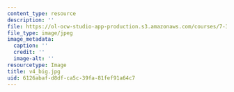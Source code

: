 ```yaml
---
content_type: resource
description: ''
file: https://ol-ocw-studio-app-production.s3.amazonaws.com/courses/7-341-the-microbiome-and-drug-delivery-cross-species-communication-in-health-and-disease-spring-2018/6126abafd8dfca5c39fa81fef91a64c7_v4_big.jpg
file_type: image/jpeg
image_metadata:
  caption: ''
  credit: ''
  image-alt: ''
resourcetype: Image
title: v4_big.jpg
uid: 6126abaf-d8df-ca5c-39fa-81fef91a64c7
---
```

